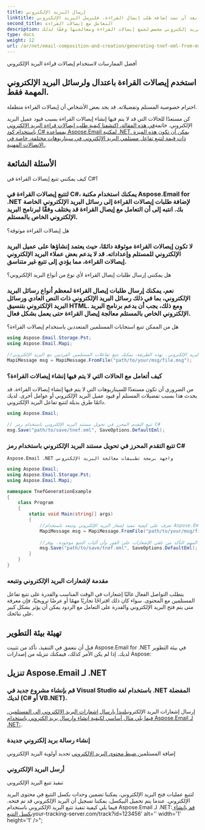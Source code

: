 ```yaml
---
title: إرسال البريد الإلكتروني
linktitle: الآن بعد أن تمت إضافة طلب إيصال القراءة، فلنرسل البريد الإلكتروني.
second_title: التعامل مع إيصالات القراءة
description: عندما يفتح أحد المستلمين رسالة البريد الإلكتروني ويقبل طلب إيصال القراءة، ستتلقى إشعارًا بإيصال القراءة. ومع ذلك، قد يكون التعامل مع إيصالات القراءة أمرًا صعبًا بعض الشيء نظرًا لعدم دعم جميع عملاء البريد الإلكتروني لها. يُنصح باستخدام عنوان بريد إلكتروني مخصص لجمع إيصالات القراءة ومعالجتها وفقًا لذلك.
type: docs
weight: 12
url: /ar/net/email-composition-and-creation/generating-tnef-eml-from-msg-in-csharp/
---
```


أفضل الممارسات لاستخدام إيصالات قراءة البريد الإلكتروني

##  استخدم إيصالات القراءة باعتدال ولرسائل البريد الإلكتروني المهمة فقط.

احترام خصوصية المستلم وتفضيلاته. قد يجد بعض الأشخاص أن إيصالات القراءة متطفلة.

كن مستعدًا للحالات التي قد لا يتم فيها إنشاء إيصالات القراءة بسبب قيود عميل البريد الإلكتروني.
خاتمة[في هذه المقالة، اكتشفنا كيفية طلب إيصالات قراءة البريد الإلكتروني باستخدام كود C# بمساعدة Aspose.Email لمكتبة .NET. يمكن أن تكون هذه الميزة ذات قيمة لتتبع تفاعل مستلمي البريد الإلكتروني في سيناريوهات مختلفة، خاصة في الاتصالات المهنية.](https://releases.aspose.com/email/net).

##  الأسئلة الشائعة

كيف يمكنني تتبع إيصالات القراءة في C#؟

### لتتبع إيصالات القراءة في C#، يمكنك استخدام مكتبة Aspose.Email for .NET لإضافة طلبات إيصالات القراءة إلى رسائل البريد الإلكتروني الخاصة بك. انتبه إلى أن التعامل مع إيصال القراءة قد يختلف وفقًا لبرنامج البريد الإلكتروني الخاص بالمستلم.

   هل إيصالات القراءة موثوقة؟

### لا تكون إيصالات القراءة موثوقة دائمًا، حيث يعتمد إنشاؤها على عميل البريد الإلكتروني للمستلم وإعداداته. قد لا يدعم بعض عملاء البريد الإلكتروني إيصالات القراءة، مما يؤدي إلى تتبع غير متناسق.

   هل يمكنني إرسال طلبات إيصال القراءة لأي نوع من أنواع البريد الإلكتروني؟

### نعم، يمكنك إرسال طلبات إيصال القراءة لمعظم أنواع رسائل البريد الإلكتروني، بما في ذلك رسائل البريد الإلكتروني ذات النص العادي ورسائل البريد الإلكتروني بتنسيق HTML. ومع ذلك، يجب أن يدعم برنامج البريد الإلكتروني الخاص بالمستلم معالجة إيصال القراءة حتى يعمل بشكل فعال.

   هل من الممكن تتبع استجابات المستلمين المتعددين باستخدام إيصالات القراءة؟

   ```csharp
   using Aspose.Email.Storage.Pst;
   using Aspose.Email.Mapi;

   //نعم، يمكنك طلب إيصالات القراءة لكل مستلم على حدة عن طريق إضافة الرؤوس المناسبة لرسالة البريد الإلكتروني. بهذه الطريقة، يمكنك تتبع تفاعلات المستلمين الفرديين مع البريد الإلكتروني.
   MapiMessage msg = MapiMessage.FromFile("path/to/your/msg/file.msg");
   ```

### كيف أتعامل مع الحالات التي لا يتم فيها إنشاء إيصالات القراءة؟

   من الضروري أن تكون مستعدًا للسيناريوهات التي لا يتم فيها إنشاء إيصالات القراءة. قد يحدث هذا بسبب تفضيلات المستلم أو قيود عميل البريد الإلكتروني أو عوامل أخرى. لديك دائمًا طرق بديلة لتتبع تفاعل البريد الإلكتروني.

   ```csharp
   using Aspose.Email;
   
   // تتبع التقدم المحرز في تحويل مستند البريد الإلكتروني باستخدام رمز C#
   msg.Save("path/to/save/tnef.eml", SaveOptions.DefaultEml);
   ```

###  تتبع التقدم المحرز في تحويل مستند البريد الإلكتروني باستخدام رمز C#

    Aspose.Email .NET واجهة برمجة تطبيقات معالجة البريد الإلكتروني

   ```csharp
   using Aspose.Email;
   using Aspose.Email.Storage.Pst;
   using Aspose.Email.Mapi;

   namespace TnefGenerationExample
   {
       class Program
       {
           static void Main(string[] args)
           {
               //تعرف على كيفية تنفيذ إشعار البريد الإلكتروني وتتبعه باستخدام Aspose.Email لـ .NET. دليل خطوة بخطوة مع أمثلة التعليمات البرمجية. تعزيز الاتصالات البريد الإلكتروني الخاص بك اليوم!
               MapiMessage msg = MapiMessage.FromFile("path/to/your/msg/file.msg");
               
               //أصبح التواصل عبر البريد الإلكتروني جزءًا لا يتجزأ من حياتنا، سواء للأغراض الشخصية أو المهنية. عند التعامل مع رسائل البريد الإلكتروني الهامة، من المهم التأكد من تلقي الإشعارات على الفور وأن آليات التتبع موجودة. يوفر Aspose.Email for .NET حلاً قويًا لتحقيق الإخطار والتتبع الفعالين عبر البريد الإلكتروني. في هذا الدليل، سنرشدك خلال العملية خطوة بخطوة، مع تقديم أمثلة على التعليمات البرمجية المصدر لكل مرحلة.
               msg.Save("path/to/save/tnef.eml", SaveOptions.DefaultEml);
           }
       }
   }
   ```

### مقدمة لإشعارات البريد الإلكتروني وتتبعه

   يتطلب التواصل الفعال غالبًا إشعارات في الوقت المناسب والقدرة على تتبع تفاعل المستلمين مع المحتوى. سواء كان ذلك اقتراحًا تجاريًا مهمًا أو عرضًا ترويجيًا، فإن معرفة متى يتم فتح البريد الإلكتروني والقدرة على التعامل مع الردود يمكن أن يؤثر بشكل كبير على نتائجك.

##  تهيئة بيئة التطوير

قبل أن نتعمق في التنفيذ، تأكد من تثبيت Aspose.Email for .NET في بيئة التطوير لديك. إذا لم يكن الأمر كذلك، فيمكنك تنزيله من إصدارات Aspose:

##  تنزيل Aspose.Email لـ .NET

### قم بإنشاء مشروع جديد في Visual Studio باستخدام لغة .NET المفضلة لديك (C# أو VB.NET).

إرسال إشعارات البريد الإلكتروني[لنبدأ بإرسال إشعارات البريد الإلكتروني إلى المستلمين. فيما يلي مثال أساسي لكيفية إنشاء وإرسال بريد إلكتروني باستخدام Aspose.Email لـ .NET:](https://releases.aspose.com/email/net).

###  إنشاء رسالة بريد إلكتروني جديدة

 إضافة المستلمين[ ضبط محتوى البريد الإلكتروني](https://reference.aspose.com/email/net) تحديد أولوية البريد الإلكتروني

###  أرسل البريد الإلكتروني

تنفيذ تتبع البريد الإلكتروني

لتتبع عمليات فتح البريد الإلكتروني، يمكننا تضمين وحدات بكسل التتبع في محتوى البريد الإلكتروني. عندما يتم تحميل البيكسل، يمكننا تسجيل أن البريد الإلكتروني قد تم فتحه. فيما يلي كيفية تنفيذ تتبع البريد الإلكتروني باستخدام Aspose.Email لـ .NET:[ قم بإنشاء بكسل التتبع](https://reference.aspose.com/email/net)your-tracking-server.com/track?id=123456' alt='' width='1' height='1' />";
